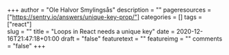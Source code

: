 +++
author = "Ole Halvor Smylingsås"
description = ""
pageresources = ["https://sentry.io/answers/unique-key-prop/"]
categories = []
tags = ["react"]     
slug = ""
title = "Loops in React needs a unique key"
date = 2020-12-16T21:47:18+01:00
draft = "false"
featuretext = ""
featureimg = ""
comments = "false"
+++
<!--more-->
